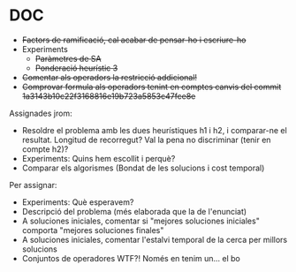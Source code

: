DOC
===

* <del>Factors de ramificació, cal acabar de pensar-ho i escriure-ho</del>
* Experiments
  * <del>Paràmetres de SA</del>
  * <del>Ponderació heurístic 3</del>
* <del>Comentar als operadors la restricció addicional!</del>
* <del>Comprovar formula als operadors tenint en comptes canvis del commit 1a3143b10c22f3168816e19b723a5853c47fce8e</del>

Assignades jrom:

* Resoldre el problema amb les dues heurístiques h1 i h2, i comparar-ne el resultat. Longitud de recorregut? Val la pena no discriminar (tenir en compte h2)?
* Experiments: Quins hem escollit i perquè?
* Comparar els algorismes (Bondat de les solucions i cost temporal)

Per assignar:

* Experiments: Què esperavem?
* Descripció del problema (més elaborada que la de l'enunciat)
* A soluciones iniciales, comentar si "mejores soluciones iniciales" comporta "mejores soluciones finales"
* A soluciones iniciales, comentar l'estalvi temporal de la cerca per millors solucions
* Conjuntos de operadores WTF?! Només en tenim un... el bo
